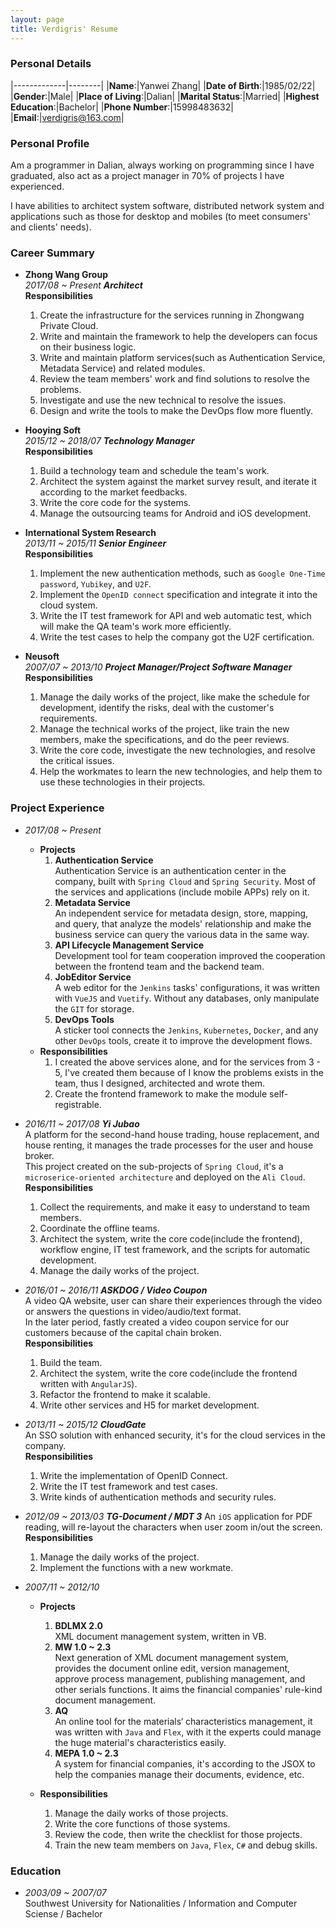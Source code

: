 ```yaml
---
layout: page
title: Verdigris' Resume 
---
```


### Personal Details

|-------------|--------|
|**Name**:|Yanwei Zhang| 
|**Date of Birth**:|1985/02/22|
|**Gender**:|Male|
|**Place of Living**:|Dalian|
|**Marital Status**:|Married|
|**Highest Education**:|Bachelor|
|**Phone Number**:|15998483632|
|**Email**:|verdigris@163.com|

### Personal Profile

Am a programmer in Dalian, always working on programming since I have graduated, also act as a project manager in 70% of projects I have experienced.

I have abilities to architect system software, distributed network system and applications such as those for desktop and mobiles (to meet consumers' and clients' needs).

### Career Summary

- **Zhong Wang Group**  
  *2017/08 ~ Present **Architect***  
  **Responsibilities**
    1. Create the infrastructure for the services running in Zhongwang Private Cloud.
    2. Write and maintain the framework to help the developers can focus on their business logic.
    3. Write and maintain platform services(such as Authentication Service, Metadata Service) and related modules.
    4. Review the team members' work and find solutions to resolve the problems.
    5. Investigate and use the new technical to resolve the issues.
    6. Design and write the tools to make the DevOps flow more fluently.

- **Hooying Soft**  
  *2015/12 ~ 2018/07 **Technology Manager***  
  **Responsibilities**
    1. Build a technology team and schedule the team's work.
    1. Architect the system against the market survey result, and iterate it according to the market feedbacks.
    1. Write the core code for the systems.
    1. Manage the outsourcing teams for Android and iOS development.

- **International System Research**  
  *2013/11 ~ 2015/11 **Senior Engineer***  
  **Responsibilities**
    1. Implement the new authentication methods, such as `Google One-Time password`, `Yubikey`, and `U2F`.
    1. Implement the `OpenID connect` specification and integrate it into the cloud system.
    1. Write the IT test framework for API and web automatic test, which will make the QA team's work more efficiently.
    1. Write the test cases to help the company got the U2F certification.

- **Neusoft**  
  *2007/07 ~ 2013/10 **Project Manager/Project Software Manager***  
  **Responsibilities**
    1. Manage the daily works of the project, like make the schedule for development, identify the risks, deal with the customer's requirements.
    1. Manage the technical works of the project, like train the new members, make the specifications, and do the peer reviews.
    1. Write the core code, investigate the new technologies, and resolve the critical issues.
    1. Help the workmates to learn the new technologies, and help them to use these technologies in their projects.

### Project Experience

- *2017/08 ~ Present*  
  - **Projects**
    1. **Authentication Service**  
      Authentication Service is an authentication center in the company, built with `Spring Cloud` and `Spring Security`. Most of the services and applications (include mobile APPs) rely on it.  
    1. **Metadata Service**  
      An independent service for metadata design, store, mapping, and query, that analyze the models' relationship and make the business service can query the various data in the same way.  
    1. **API Lifecycle Management Service**  
      Development tool for team cooperation improved the cooperation between the frontend team and the backend team.  
    1. **JobEditor Service**  
      A web editor for the `Jenkins` tasks' configurations, it was written with `VueJS` and `Vuetify`. Without any databases, only manipulate the `GIT` for storage.  
    1. **DevOps Tools**  
      A sticker tool connects the `Jenkins`, `Kubernetes`, `Docker`, and any other `DevOps` tools, create it to improve the development flows.
  - **Responsibilities**
    1. I created the above services alone, and for the services from 3 - 5, I've created them because of I know the problems exists in the team, thus I designed, architected and wrote them.
    1. Create the frontend framework to make the module self-registrable.

- *2016/11 ~ 2017/08 **Yi Jubao***  
  A platform for the second-hand house trading, house replacement, and house renting, it manages the trade processes for the user and house broker.  
  This project created on the sub-projects of `Spring Cloud`, it's a `microserice-oriented architecture` and deployed on the `Ali Cloud`.  
  **Responsibilities**
    1. Collect the requirements, and make it easy to understand to team members.
    1. Coordinate the offline teams.
    1. Architect the system, write the core code(include the frontend), workflow engine, IT test framework, and the scripts for automatic development.
    1. Manage the daily works of the project.

- *2016/01 ~ 2016/11 **ASKDOG / Video Coupon***  
  A video QA website, user can share their experiences through the video or answers the questions in video/audio/text format.  
  In the later period, fastly created a video coupon service for our customers because of the capital chain broken.  
  **Responsibilities**
    1. Build the team. 
    1. Architect the system, write the core code(include the frontend written with `AngularJS`).
    1. Refactor the frontend to make it scalable.
    1. Write other services and H5 for market development.

- *2013/11 ~ 2015/12 **CloudGate***  
  An SSO solution with enhanced security, it's for the cloud services in the company.  
  **Responsibilities**
    1. Write the implementation of OpenID Connect.
    1. Write the IT test framework and test cases.
    1. Write kinds of authentication methods and security rules.

- *2012/09 ~ 2013/03 **TG-Document / MDT 3*** 
  An `iOS` application for PDF reading, will re-layout the characters when user zoom in/out the screen.  
  **Responsibilities**
    1. Manage the daily works of the project.
    1. Implement the functions with a new workmate.

- *2007/11 ~ 2012/10*  
  - **Projects**
    1. **BDLMX 2.0**  
      XML document management system, written in VB.
    1. **MW 1.0 ~ 2.3**  
      Next generation of XML document management system, provides the document online edit, version management, approve process management, publishing management, and other serials functions. It aims the financial companies' rule-kind document management.
    1. **AQ**  
      An online tool for the materials‘ characteristics management, it was written with `Java` and `Flex`, with it the experts could manage the huge material's characteristics easily.
    1. **MEPA 1.0 ~ 2.3**  
      A system for financial companies, it's according to the JSOX to help the companies manage their documents, evidence, etc.

  - **Responsibilities**
    1. Manage the daily works of those projects.
    1. Write the core functions of those systems.
    1. Review the code, then write the checklist for those projects.
    1. Train the new team members on `Java`, `Flex`, `C#` and debug skills.

### Education

- *2003/09 ~ 2007/07*  
  Southwest University for Nationalities / Information and Computer Sciense / Bachelor